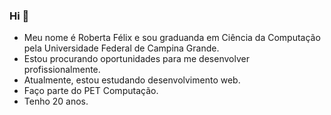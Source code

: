 ### Hi 👋

- Meu nome é Roberta Félix e sou graduanda em Ciência da Computação pela Universidade Federal de Campina Grande.
- Estou procurando oportunidades para me desenvolver profissionalmente.
- Atualmente, estou estudando desenvolvimento web.
- Faço parte do PET Computação.
- Tenho 20 anos.
